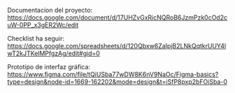 Documentacion del proyecto: https://docs.google.com/document/d/17UHZvGxRicNQRoB6JzmPzk0cOd2cuW-0PP_x3gER2Wc/edit

Checklist ha seguir: https://docs.google.com/spreadsheets/d/120Qbxw6ZaIpjB2LNkQqtkrUUY4lwT2kJTKelMPfgzAg/edit#gid=0

Prototipo de interfaz gráfica: https://www.figma.com/file/tQiUSba77wDW8K6nV9NaOc/Figma-basics?type=design&node-id=1669-162202&mode=design&t=iSfP8pxp2bFOiSba-0
